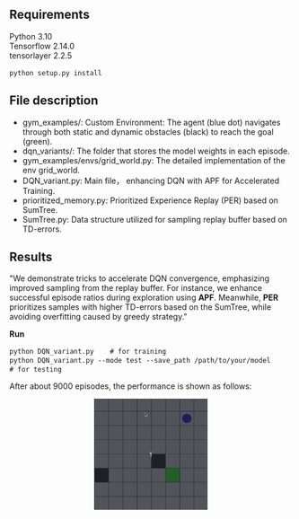 ## Requirements
Python 3.10  
Tensorflow 2.14.0  
tensorlayer 2.2.5  
```
python setup.py install
```

## File description
- gym_examples/: Custom Environment: The agent (blue dot) navigates through both static  and dynamic obstacles (black) to reach the goal (green).
- dqn_variants/: The folder that stores the model weights in each episode.
- gym_examples/envs/grid_world.py: The detailed implementation of the env grid_world.
- DQN_variant.py: Main file， enhancing DQN with APF for Accelerated Training.
- prioritized_memory.py: Prioritized Experience Replay (PER) based on SumTree.
- SumTree.py: Data structure utilized for sampling replay buffer based on TD-errors.

## Results
"We demonstrate tricks to accelerate DQN convergence, emphasizing improved sampling from the replay buffer. For instance, we enhance successful episode ratios during exploration using **APF**. Meanwhile, **PER** prioritizes samples with higher TD-errors based on the SumTree, while avoiding overfitting caused by greedy strategy."

**Run**  
```
python DQN_variant.py    # for training
python DQN_variant.py --mode test --save_path /path/to/your/model      # for testing
```

After about 9000 episodes, the performance is shown as follows:

<div align="center">
  <img src="result.gif" alt="result" width="40%" height="40%" />
</div>
